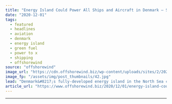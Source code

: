 ```yaml
---
title: "Energy Island Could Power All Ships and Aircraft in Denmark – Study"
date: "2020-12-01"
tags: 
  - featured
  - headlines
  - aviation
  - denmark
  - energy island
  - green fuel
  - power to x
  - shipping
  - offshorewind
source: "offshorewind"
image_url: "https://cdn.offshorewind.biz/wp-content/uploads/sites/2/2020/12/01124101/Energy-Island-Could-Power-All-Ships-and-Aircraft-in-Denmark-Study.jpg"
image_fp: "/assets/img/post_thumbnails/42.jpg"
lead: "Denmark&#8217;s fully-developed energy island in the North Sea could provide enough green fuel to"
article_url: "https://www.offshorewind.biz/2020/12/01/energy-island-could-power-all-ships-and-aircraft-in-denmark-study/"
---
```


---
